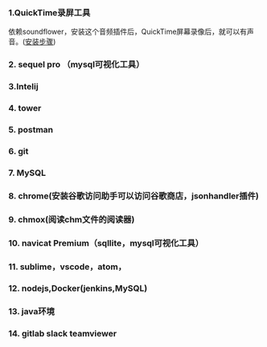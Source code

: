 ### 1.QuickTime录屏工具
依赖soundflower，安装这个音频插件后，QuickTime屏幕录像后，就可以有声音。([安装步骤](https://jingyan.baidu.com/article/6dad5075100507a123e36efc.html）))

### 2. sequel pro （mysql可视化工具）

### 3.Intelij

### 4. tower

### 5. postman

### 6. git
### 7. MySQL
### 8. chrome(安装谷歌访问助手可以访问谷歌商店，jsonhandler插件)
### 9. chmox(阅读chm文件的阅读器)

### 10. navicat Premium（sqllite，mysql可视化工具）

### 11. sublime，vscode，atom，

### 12. nodejs,Docker(jenkins,MySQL)

### 13. java环境

### 14. gitlab slack teamviewer
